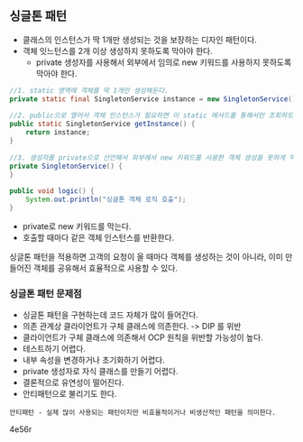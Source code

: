 ## 싱글톤 패턴

- 클래스의 인스턴스가 딱 1개만 생성되는 것을 보장하는 디자인 패턴이다.
- 객체 잇느턴스를 2개 이상 생성하지 못하도록 막아야 한다.
	- private 생성자를 사용해서 외부에서 임의로 new 키워드를 사용하지 못하도록 막아야 한다.

```java
//1. static 영역에 객체를 딱 1개만 생성해둔다.  
private static final SingletonService instance = new SingletonService();  
  
//2. public으로 열어서 객체 인스턴스가 필요하면 이 static 메서드를 통해서만 조회하도록 허용한다.  
public static SingletonService getInstance() {  
    return instance;  
}  
  
//3. 생성자를 private으로 선언해서 외부에서 new 키워드를 사용한 객체 생성을 못하게 막는다.  
private SingletonService() {  
}  
  
public void logic() {  
    System.out.println("싱글톤 객체 로직 호출");  
}
```

- private로 new 키워드를 막는다.
- 호출할 때마다 같은 객체 인스턴스를 반환한다.

싱글톤 패턴을 적용하면 고객의 요청이 올 때마다 객체를 생성하는 것이 아니라, 이미 만들어진 객체를 공유해서 효율적으로 사용할 수 있다.

### 싱글톤 패턴 문제점

- 싱글톤 패턴을 구현하는데 코드 자체가 많이 들어간다.
- 의존 관계상 클라이언트가 구체 클래스에 의존한다. -> DIP 를 위반
- 클라이언트가 구체 클래스에 의존해서 OCP 원칙을 위반할 가능성이 높다.
- 테스트하기 어렵다.
- 내부 속성을 변경하거나 초기화하기 어렵다.
- private 생성자로 자식 클래스를 만들기 어렵다.
- 결론적으로 유연성이 떨어진다.
- 안티패턴으로 불리기도 한다.

`안티패턴 - 실제 많이 사용되는 패턴이지만 비효율적이거나 비생산적인 패턴을 의미한다.`

4e56r